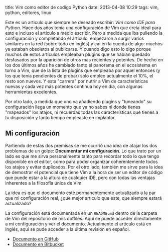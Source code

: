title: Vim como editor de codigo Python
date: 2013-04-08 10:29
tags: vim, python, editores, linux

Este es un articulo que siempre he deseado escribir: *Vim como IDE para Python*.
Hace dos años tenia una configuración de Vim que creía ideal para esto e incluso
el articulo a medio escribir. Pero a medida que iba puliendo la configuración y
completando el articulo, empezaron a surgir varios similares en la red (sobre
todo en inglés) y caí en la cuenta de algo: muchos ya estaban obsoletos al
publicarse. Y cuando digo esto lo digo porque muchos de estos artículos
empleaban plugins que se habían quedado desfasados por la aparición de otros mas
recientes y potentes. De hecho en los dos últimos años ha cambiado tanto el
panorama en el ecosistema en torno a Vim, que de la lista de plugins que
empleaba por aquel entonces (y los que tenía pendientes de probar) solo empleo
actualmente el 10%, el resto son nuevos. Y esta "carrera" por nutrir a Vim de
características nuevas y cada vez más potentes continua hoy en día, con algunas
herramientas excelentes.

Por otro lado, a medida que uno va añadiendo plugins y "tuneando" su
configuración llega un momento que ya no sabes ni donde tienes "mapeados" los
atajos, ni recuerdas todas las características que tienes a tu disposición y
tanto tiempo empleaste en implantar.

## Mi configuración

Partiendo de estas dos premisas se me ocurrió una idea de atajar los dos
problemas de un golpe: __Documentar mi configuración__. Lo que trato por un lado
es que me sirva personalmente tanto para recordar todo lo que tengo disponible
en el editor, como para poder organizar coherentemente todos los atajos y evitar
duplicados. Por el otro lado, también me sirve para la idea de demostrar el
potencial que tiene Vim a la hora de ser un editor de código que puede estar a
la altura de cualquier IDE, pero con todas las ventajas inherentes a la
filosofía única de Vim.

La idea es que el documento esté permanentemente actualizado a la par que mi
configuración real, ¿que mejor articulo que este, que siempre estará
actualizado?

La configuración está documentada en un `README.md` dentro de la carpeta de Vim
del repositorio de mis dotfiles. Aquí se puede acceder directamente a mi
configuración y ver el documento. Actualmente el articulo está en Inglés, aquí
se pude acceder a la última revisión en español.

- [Documento en GitHub][gh]
- [Documento en Bitbucket][bb]

 [gh]: https://github.com/joedicastro/dotfiles/blob/a87b42deb9c1132c8f801bb91d119f0b26d21d68/vim/README.md
 [bb]: https://bitbucket.org/joedicastro/dotfiles/src/a87b42deb9c1/vim/README.md

